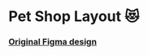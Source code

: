 # Pet Shop Layout 😻

### [Original Figma design](https://www.figma.com/file/DaaJKR5iP3ii5TsSAENO4u/Mixlab?node-id=0%3A1)
